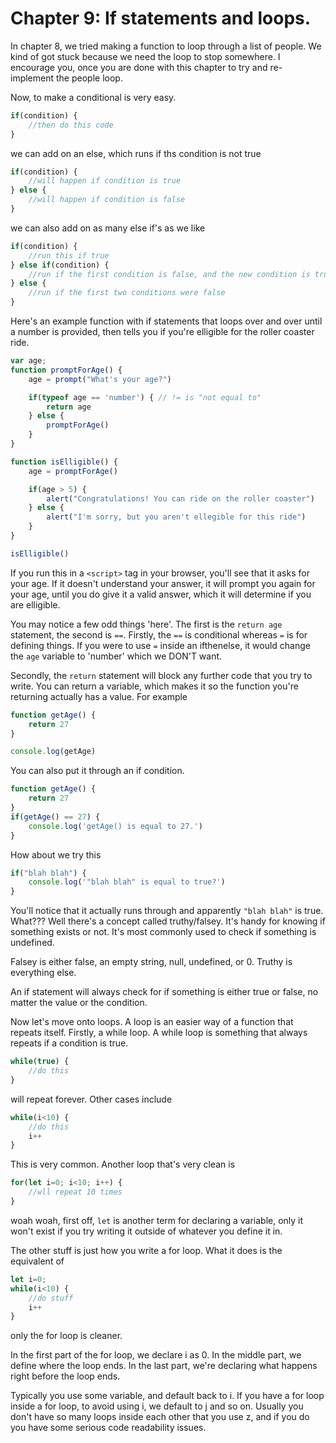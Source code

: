 # Chapter 9: If statements and loops.
In chapter 8, we tried making a function to loop through a list of people. We kind of got stuck because we need the loop to stop somewhere. I encourage you, once you are done with this chapter to try and re-implement the people loop.

Now, to make a conditional is very easy.
```js
if(condition) {
    //then do this code
}
```
we can add on an else, which runs if ths condition is not true
```js
if(condition) {
    //will happen if condition is true
} else {
    //will happen if condition is false
}
```
we can also add on as many else if's as we like
```js
if(condition) {
    //run this if true
} else if(condition) {
    //run if the first condition is false, and the new condition is true
} else {
    //run if the first two conditions were false
}
```

Here's an example function with if statements that loops over and over until a number is provided, then tells you if you're elligible for the roller coaster ride.
```js
var age;
function promptForAge() {
    age = prompt("What's your age?")

    if(typeof age == 'number') { // != is "not equal to"
        return age
    } else {
        promptForAge()
    }
}

function isElligible() {
    age = promptForAge()

    if(age > 5) {
        alert("Congratulations! You can ride on the roller coaster")
    } else {
        alert("I'm sorry, but you aren't ellegible for this ride")
    }
}

isElligible()
```
If you run this in a `<script>` tag in your browser, you'll see that it asks for your age. If it doesn't understand your answer, it will prompt you again for your age, until you do give it a valid answer, which it will determine if you are elligible.

You may notice a few odd things 'here'. The first is the `return age` statement, the second is `==`.
Firstly, the `==` is conditional whereas `=` is for defining things. If you were to use `=` inside an ifthenelse, it would change the `age` variable to 'number' which we DON'T want.

Secondly, the `return` statement will block any further code that you try to write. You can return a variable, which makes it so the function you're returning actually has a value. For example

```js
function getAge() {
    return 27
}

console.log(getAge)
```

You can also put it through an if condition.

```js
function getAge() {
    return 27
}
if(getAge() == 27) {
    console.log('getAge() is equal to 27.')
}
```

How about we try this
```js
if("blah blah") {
    console.log('"blah blah" is equal to true?')
}
```
You'll notice that it actually runs through and apparently `"blah blah"` is true. What???
Well there's a concept called truthy/falsey. It's handy for knowing if something exists or not. It's most commonly used to check if something is undefined.

Falsey is either false, an empty string, null, undefined, or 0.
Truthy is everything else.

An if statement will always check for if something is either true or false, no matter the value or the condition.

Now let's move onto loops. A loop is an easier way of a function that repeats itself.
Firstly, a while loop. A while loop is something that always repeats if a condition is true.
```js
while(true) {
    //do this
}
```
will repeat forever. Other cases include
```js
while(i<10) {
    //do this
    i++
}
```
This is very common. Another loop that's very clean is
```js
for(let i=0; i<10; i++) {
    //wll repeat 10 times
}
```
woah woah, first off, `let` is another term for declaring a variable, only it won't exist if you try writing it outside of whatever you define it in.

The other stuff is just how you write a for loop. What it does is the equivalent of
```js
let i=0;
while(i<10) {
    //do stuff
    i++
}
```
only the for loop is cleaner.

In the first part of the for loop, we declare i as 0.
In the middle part, we define where the loop ends.
In the last part, we're declaring what happens right before the loop ends.

Typically you use some variable, and default back to i. If you have a for loop inside a for loop, to avoid using i, we default to j and so on. Usually you don't have so many loops inside each other that you use z, and if you do you have some serious code readability issues.